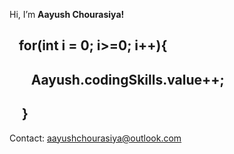 Hi, I’m **Aayush Chourasiya!**
## &nbsp;&nbsp;&nbsp;for(int i = 0; i>=0; i++){
## &nbsp;&nbsp;&nbsp;&nbsp;&nbsp;&nbsp;     Aayush.codingSkills.value++;
## &nbsp;&nbsp;&nbsp;  }
Contact: aayushchourasiya@outlook.com
